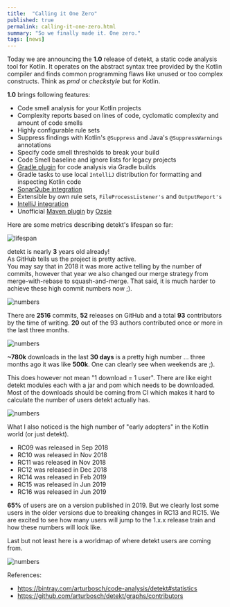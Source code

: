 ```yaml
---
title:  "Calling it One Zero"
published: true
permalink: calling-it-one-zero.html
summary: "So we finally made it. One zero."
tags: [news]
---
```


Today we are announcing the **1.0** release of detekt, a static code analysis tool for Kotlin.
It operates on the abstract syntax tree provided by the Kotlin compiler and finds common
programming flaws like unused or too complex constructs. Think as *pmd* or *checkstyle* but for Kotlin.

**1.0** brings following features:

- Code smell analysis for your Kotlin projects
- Complexity reports based on lines of code, cyclomatic complexity and amount of code smells
- Highly configurable rule sets
- Suppress findings with Kotlin's `@Suppress` and Java's `@SuppressWarnings` annotations
- Specify code smell thresholds to break your build
- Code Smell baseline and ignore lists for legacy projects
- [Gradle plugin](#with-gradle) for code analysis via Gradle builds
- Gradle tasks to use local `IntelliJ` distribution for formatting and inspecting Kotlin code
- [SonarQube integration](https://github.com/arturbosch/sonar-kotlin)
- Extensible by own rule sets, `FileProcessListener's` and `OutputReport's`
- [IntelliJ integration](https://github.com/arturbosch/detekt-intellij-plugin)
- Unofficial [Maven plugin](https://github.com/Ozsie/detekt-maven-plugin) by [Ozsie](https://github.com/Ozsie)

Here are some metrics describing detekt's lifespan so far:

![lifespan](/images/one-zero/1-lifespan.png)

detekt is nearly **3** years old already!  
As GitHub tells us the project is pretty active.  
You may say that in 2018 it was more active telling by the number of commits, however that year 
we also changed our merge strategy from merge-with-rebase to squash-and-merge.
That said, it is much harder to achieve these high commit numbers now ;).

![numbers](/images/one-zero/2-numbers.png)

There are **2516** commits, **52** releases on GitHub and a total **93** contributors by the time of writing.
**20** out of the 93 authors contributed once or more in the last three months.

![numbers](/images/one-zero/3-bintray-absolute.png)

**~780k** downloads in the last **30 days** is a pretty high number ... three months ago it was like **500k**.
One can clearly see when weekends are ;).

This does however not mean "1 download = 1 user". There are like eight detekt modules each with a jar and pom which needs to be downloaded.
Most of the downloads should be coming from CI which makes it hard to calculate the number of users detekt actually has.

![numbers](/images/one-zero/4-bintray-percent.png)

What I also noticed is the high number of "early adopters" in the Kotlin world (or just detekt).
- RC09 was released in Sep 2018
- RC10 was released in Nov 2018
- RC11 was released in Nov 2018
- RC12 was released in Dec 2018
- RC14 was released in Feb 2019
- RC15 was released in Jun 2019
- RC16 was released in Jun 2019

**65%** of users are on a version published in 2019. But we clearly lost some users in the older versions due to breaking changes in RC13 and RC15.
We are excited to see how many users will jump to the 1.x.x release train and how these numbers will look like.

Last but not least here is a worldmap of where detekt users are coming from.

![numbers](/images/one-zero/5-bintray-world.png)

References:
- https://bintray.com/arturbosch/code-analysis/detekt#statistics
- https://github.com/arturbosch/detekt/graphs/contributors
